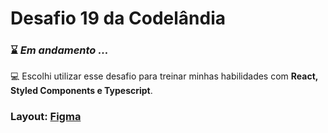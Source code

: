 # Desafio 19 da Codelândia

### :hourglass: _Em andamento ..._

:computer: Escolhi utilizar esse desafio para treinar minhas habilidades com **React, Styled Components e Typescript**.

### Layout: [Figma](https://www.figma.com/file/Yb9IBH56g7T1hdIyZ3BMNO/Desafios---Codel%C3%A2ndia?node-id=41733%3A754)
